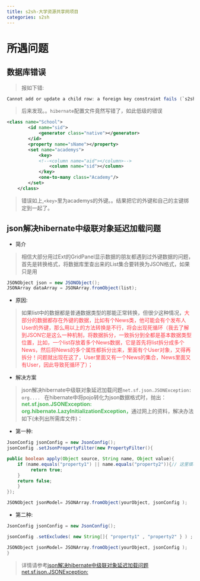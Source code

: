 ```yaml
---
title: s2sh-大学资源共享网项目
categories: s2sh
---
```


# 所遇问题
## 数据库错误
> 报如下错:

``` java
Cannot add or update a child row: a foreign key constraint fails (`s2shtest01`.`problem`, CONSTRAINT `FK5lcmhm21chjl0wog8par6isxn` FOREIGN KEY (`pid`) REFERENCES `course` (`cid`))
```
> 后来发现。。`hibernate`配置文件竟然写错了，如此低级的错误

``` xml
<class name="School">
        <id name="sid">
        	<generator class="native"></generator>
        </id>
        <property name="sName"></property>
        <set name="academys">
        	<key>
        	<!--<column name="aid"></column>-->
        		<column name="sid"></column>
        	</key>
        	<one-to-many class="Academy"/>
        </set>
    </class>
```
> 错误如上,`<key>`里为academys的外键。。结果把它的外键和自己的主键绑定到一起了。

## json解决hibernate中级联对象延迟加载问题
- 简介
> 相信大部分用过Ext的GridPanel显示数据的朋友都遇到过外键数据的问题，首先是转换格式，将数据库里查出来的List集合要转换为JSON格式，如果只是用

``` java
JSONObject json = new JSONObject();    
JSONArray dataArray = JSONArray.fromObject(list);
```
- 原因:
> 如果list中的数据都是普通数据类型的那能正常转换，但很少这种情况，<font color='#FE3E49'>大部分的数据都存在外键的数据，比如有个News类，他可能会有个发布人User的外键，那么用以上的方法转换是不行，将会出现死循环（我去了解到JSON它是这么一种机制，将数据拆分，一致拆分到全都是基本数据类型位置，比如，一个list存放着多个News数据，它是首先将list拆分成多个News，然后将News的多个属性都拆分出来，里面有个User对象，又得再拆分！问题就出现在这了，User里面又有一个News的集合，News里面又有User，因此导致死循环了）；</font>

- 解决方案
> json解决hibernate中级联对象延迟加载问题`net.sf.json.JSONException: org.... `
在hibernate中将pojo转化为json数据格式时，抛出：<font color='#48B456'>**net.sf.json.JSONException: org.hibernate.LazyInitializationException，**</font>通过网上的资料，解决办法如下(未列出所需库文件)：

- 第一种:
``` java
JsonConfig jsonConfig = new JsonConfig(); 
jsonConfig .setJsonPropertyFilter(new PropertyFilter(){

public boolean apply(Object source, String name, Object value){
    if (name.equals("property1") || name.equals("property2")){// 这里填写需要过滤的属性名
         return true;
    }
    return false;
    }
});

JSONObject jsonModel= JSONArray.fromObject(yourObject, jsonConfig );
```
- 第二种:
``` java
JsonConfig jsonConfig = new JsonConfig();

jsonConfig .setExcludes( new String[]{ "property1" , "property2" } ) ;

JSONObject jsonModel= JSONArray.fromObject(yourObject, jsonConfig );
}
```
> 详情请参考[json解决hibernate中级联对象延迟加载问题net.sf.json.JSONException: ](http://blog.csdn.net/evelyn2010816/article/details/6321758)
